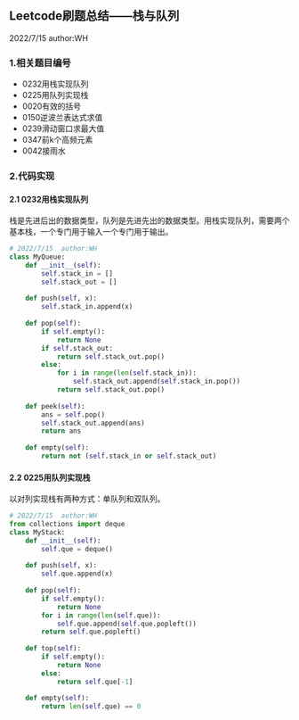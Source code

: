 ## Leetcode刷题总结——栈与队列

2022/7/15  author:WH

### 1.相关题目编号

- 0232用栈实现队列
- 0225用队列实现栈
- 0020有效的括号
- 0150逆波兰表达式求值
- 0239滑动窗口求最大值
- 0347前k个高频元素
- 0042接雨水

### 2.代码实现

#### 2.1 0232用栈实现队列

栈是先进后出的数据类型，队列是先进先出的数据类型。用栈实现队列，需要两个基本栈，一个专门用于输入一个专门用于输出。

```python
# 2022/7/15  author:WH
class MyQueue:
    def __init__(self):
        self.stack_in = []
        self.stack_out = []
        
    def push(self, x):
        self.stack_in.append(x)
        
    def pop(self):
        if self.empty():
            return None
       	if self.stack_out:
            return self.stack_out.pop()
        else:
            for i in range(len(self.stack_in)):
                self.stack_out.append(self.stack_in.pop())
            return self.stack_out.pop()
        
    def peek(self):
        ans = self.pop()
        self.stack_out.append(ans)
        return ans
    
    def empty(self):
        return not (self.stack_in or self.stack_out)
```

#### 2.2 0225用队列实现栈

以对列实现栈有两种方式：单队列和双队列。

```python
# 2022/7/15  author:WH
from collections import deque
class MyStack:
    def __init__(self):
        self.que = deque()
        
    def push(self, x):
        self.que.append(x)
       
    def pop(self):
        if self.empty():
            return None
        for i in range(len(self.que)):
            self.que.append(self.que.popleft())
        return self.que.popleft()
    
    def top(self):
        if self.empty():
            return None
        else:
            return self.que[-1]
        
    def empty(self):
        return len(self.que) == 0
```

